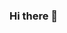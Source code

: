 ### Hi there 👋

<!-- <img src="https://img.shields.io/badge/C%23-239120?style=for-the-badge&logo=c-sharp&logoColor=white" />

<!--<img src="https://img.shields.io/badge/C%2B%2B-00599C?style=for-the-badge&logo=c%2B%2B&logoColor=white" /> />-->

<!-- <img src="https://img.shields.io/badge/.NET-512BD4?style=for-the-badge&logo=dotnet&logoColor=white" />

<img src="https://img.shields.io/badge/Unity-100000?style=for-the-badge&logo=unity&logoColor=white" />

<!--<img src="https://img.shields.io/badge/-Unreal%20Engine-313131?style=for-the-badge&logo=unreal-engine&logoColor=white" />-->



<!--
**MaddiFitzmaurice/MaddiFitzmaurice** is a ✨ _special_ ✨ repository because its `README.md` (this file) appears on your GitHub profile.

Here are some ideas to get you started:

- 🔭 I’m currently working on ...
- 🌱 I’m currently learning ...
- 👯 I’m looking to collaborate on ...
- 🤔 I’m looking for help with ...
- 💬 Ask me about ...
- 📫 How to reach me: ...
- 😄 Pronouns: ...
- ⚡ Fun fact: ...
-->

